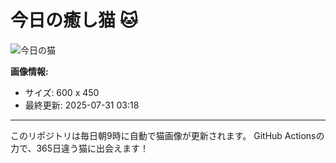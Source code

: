 # 今日の癒し猫 🐱

![今日の猫](https://cdn2.thecatapi.com/images/cnt.jpg)

**画像情報:**
- サイズ: 600 x 450
- 最終更新: 2025-07-31 03:18

---

このリポジトリは毎日朝9時に自動で猫画像が更新されます。
GitHub Actionsの力で、365日違う猫に出会えます！
